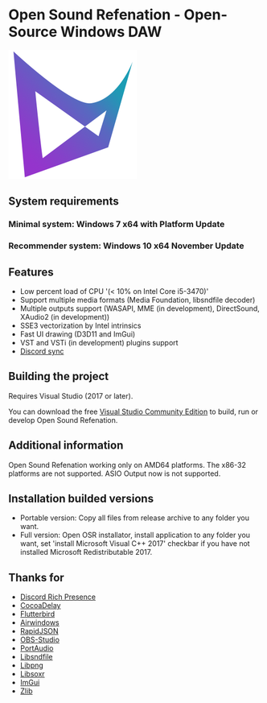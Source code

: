 # Open Sound Refenation - Open-Source Windows DAW

![OSR Icon](https://github.com/OSRTeam/OpenSoundRefenation/blob/master/icon.png)


## System requirements

### Minimal system: Windows 7 x64 with Platform Update
### Recommender system: Windows 10 x64 November Update


## Features

* Low percent load of CPU  '(< 10% on Intel Core i5-3470)'
* Support multiple media formats (Media Foundation, libsndfile decoder)
* Multiple outputs support (WASAPI, MME (in development), DirectSound, XAudio2 (in development))
* SSE3 vectorization by Intel intrinsics
* Fast UI drawing (D3D11 and ImGui)
* VST and VSTi (in development) plugins support
* [Discord sync](https://github.com/discordapp/discord-rpc)


## Building the project

Requires Visual Studio (2017 or later).

You can download the free [Visual Studio Community Edition](https://www.visualstudio.com/vs/community/)
to build, run or develop Open Sound Refenation.


## Additional information

Open Sound Refenation working only on AMD64 platforms. The x86-32 platforms are not supported.
ASIO Output now is not supported. 


## Installation builded versions

* Portable version: Copy all files from release archive to any folder you want.
* Full version: Open OSR installator, install application to any folder you want, set 'install Microsoft Visual C++ 2017' checkbar 
if you have not installed Microsoft Redistributable 2017.

## Thanks for

* [Discord Rich Presence](https://github.com/discordapp/discord-rpc)
* [CocoaDelay](https://github.com/tesselode/cocoa-delay)
* [Flutterbird](https://github.com/tesselode/flutterbird)
* [Airwindows](https://github.com/airwindows/airwindows)
* [RapidJSON](https://github.com/Tencent/rapidjson)
* [OBS-Studio](https://github.com/obsproject/obs-studio)
* [PortAudio](https://app.assembla.com/spaces/portaudio/git/source)
* [Libsndfile](https://github.com/erikd/libsndfile)
* [Libpng](https://github.com/glennrp/libpng)
* [Libsoxr](https://github.com/chirlu/soxr)
* [ImGui](https://github.com/ocornut/imgui)
* [Zlib](https://github.com/madler/zlib)

